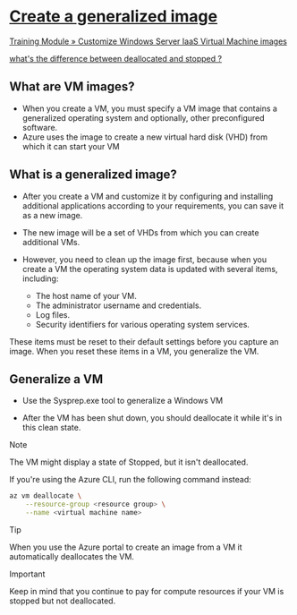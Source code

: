 # [Create a generalized image](https://learn.microsoft.com/en-us/training/modules/customize-windows-server-iaas-virtual-machine-images/2-create-generalized-image) 

[Training Module » Customize Windows Server IaaS Virtual Machine images](https://learn.microsoft.com/en-us/training/modules/customize-windows-server-iaas-virtual-machine-images/)

[what's the difference between deallocated and stopped ?](https://learn.microsoft.com/en-us/answers/questions/574969/whats-the-difference-between-deallocated-and-stopp)

## What are VM images?

- When you create a VM, you must specify a VM image that contains a generalized operating system and optionally, other preconfigured software.
- Azure uses the image to create a new virtual hard disk (VHD) from which it can start your VM

## What is a generalized image?

- After you create a VM and customize it by configuring and installing additional applications according to your requirements, you can save it as a new image.
- The new image will be a set of VHDs from which you can create additional VMs.
- However, you need to clean up the image first, because when you create a VM the operating system data is updated with several items, including:

  - The host name of your VM.
  - The administrator username and credentials.
  - Log files.
  - Security identifiers for various operating system services.

These items must be reset to their default settings before you capture an image. When you reset these items in a VM, you generalize the VM.

## Generalize a VM

- Use the Sysprep.exe tool to generalize a Windows VM

- After the VM has been shut down, you should deallocate it while it's in this clean state.

> [!NOTE]  
> The VM might display a state of Stopped, but it isn't deallocated.

If you're using the Azure CLI, run the following command instead:

```bash
az vm deallocate \
    --resource-group <resource group> \
    --name <virtual machine name>
```

> [!TIP]
> When you use the Azure portal to create an image from a VM it automatically deallocates the VM.

> [!IMPORTANT]
> Keep in mind that you continue to pay for compute resources if your VM is stopped but not deallocated.
